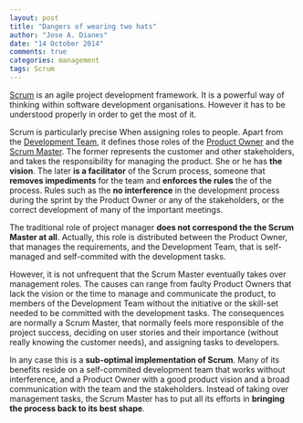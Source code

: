 ```yaml
---
layout: post
title: "Dangers of wearing two hats"
author: "Jose A. Dianes"
date: "14 October 2014"
comments: true
categories: management
tags: Scrum
---
```


[Scrum](http://en.wikipedia.org/wiki/Scrum_(software_development)) is an agile project development framework. It is a powerful way of thinking within software development organisations. However it has to be understood properly in order to get the most of it.   

Scrum is particularly precise When assigning roles to people. Apart from the [Development Team](http://en.wikipedia.org/wiki/Scrum_(software_development)#Development_Team), it defines those roles of the [Product Owner](http://en.wikipedia.org/wiki/Scrum_(software_development)#Product_Owner) and the [Scrum Master](http://en.wikipedia.org/wiki/Scrum_(software_development)#Scrum_Master). The former represents the customer and other stakeholders, and takes the responsibility for managing the product. She or he has **the vision**. The later **is a facilitator** of the Scrum process, someone that **removes impediments** for the team and **enforces the rules** the of the process. Rules such as the **no interference** in the development process during the sprint by the Product Owner or any of the stakeholders, or the correct development of many of the important meetings.  

The traditional role of project manager **does not correspond the the Scrum Master at all**. Actually, this role is distributed between the Product Owner, that manages the requirements, and the Development Team, that is self-managed and self-commited with the development tasks.

However, it is not unfrequent that the Scrum Master eventually takes over management roles. The causes can range from faulty Product Owners that lack the vision or the time to manage and communicate the product, to members of the Development Team without the initiative or the skill-set needed to be committed with the development tasks. The consequences are normally a Scrum Master, that normally feels more responsible of the project success, deciding on user stories and their importance (without really knowing the customer needs), and assigning tasks to developers.  

In any case this is a **sub-optimal implementation of Scrum**. Many of its benefits reside on a self-commited development team that works without interference, and a Product Owner with a good product vision and a broad communication with the team and the stakeholders. Instead of taking over management tasks, the Scrum Master has to put all its efforts in **bringing the process back to its best shape**.  
 

